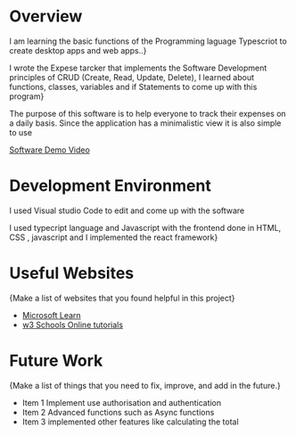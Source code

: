 # Overview

I am learning the basic functions of the Programming laguage Typescriot to create desktop apps and web apps..}

I wrote the Expese tarcker that implements the Software Development principles of CRUD (Create, Read, Update, Delete), I learned about functions, classes, variables and if Statements to come up with this program}

The purpose of this software is to help everyone to track their expenses on a daily basis. Since the application has a minimalistic view it is also simple to use



[Software Demo Video](https://youtu.be/ESrHBfHfBgI)

# Development Environment
I used Visual studio Code to edit and come up with the software

I used typecript language and Javascript with the frontend done in HTML, CSS , javascript and I implemented the react framework}

# Useful Websites

{Make a list of websites that you found helpful in this project}

- [Microsoft Learn](https://learn.microsoft.com/en-us/training/modules/typescript-get-started/)
- [w3 Schools Online tutorials](https://www.w3schools.com/typescript/index.php)

# Future Work

{Make a list of things that you need to fix, improve, and add in the future.}

- Item 1 Implement use authorisation and authentication
- Item 2 Advanced functions such as Async functions
- Item 3 implemented other features like calculating the total